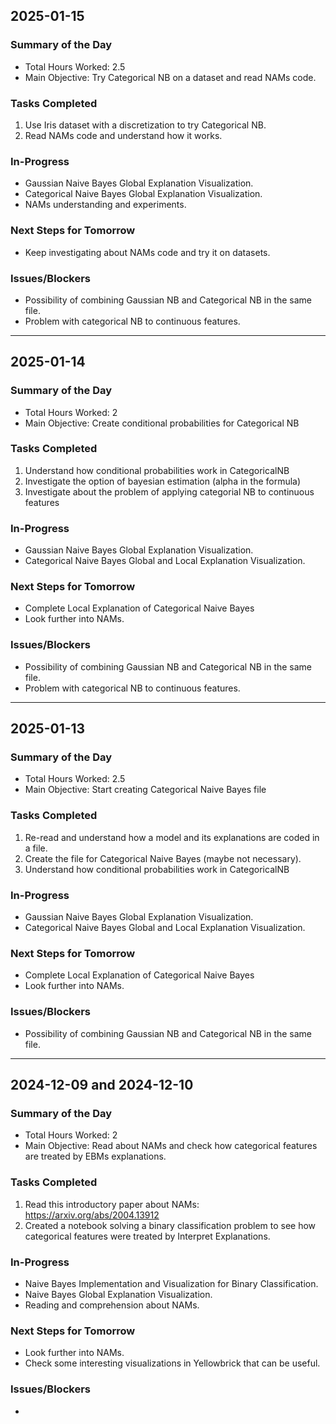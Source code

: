 ## 2025-01-15

### Summary of the Day
- Total Hours Worked: 2.5
- Main Objective: Try Categorical NB on a dataset and read NAMs code.

### Tasks Completed
1. Use Iris dataset with a discretization to try Categorical NB.
2. Read NAMs code and understand how it works.

### In-Progress
- Gaussian Naive Bayes Global Explanation Visualization.
- Categorical Naive Bayes Global Explanation Visualization.
- NAMs understanding and experiments.

### Next Steps for Tomorrow
- Keep investigating about NAMs code and try it on datasets.

### Issues/Blockers
- Possibility of combining Gaussian NB and Categorical NB in the same file.
- Problem with categorical NB to continuous features.

---


## 2025-01-14

### Summary of the Day
- Total Hours Worked: 2
- Main Objective: Create conditional probabilities for Categorical NB

### Tasks Completed
1. Understand how conditional probabilities work in CategoricalNB
2. Investigate the option of bayesian estimation (alpha in the formula)
3. Investigate about the problem of applying categorial NB to continuous features

### In-Progress
- Gaussian Naive Bayes Global Explanation Visualization.
- Categorical Naive Bayes Global and Local Explanation Visualization.

### Next Steps for Tomorrow
- Complete Local Explanation of Categorical Naive Bayes
- Look further into NAMs.

### Issues/Blockers
- Possibility of combining Gaussian NB and Categorical NB in the same file.
- Problem with categorical NB to continuous features.

---


## 2025-01-13

### Summary of the Day
- Total Hours Worked: 2.5
- Main Objective: Start creating Categorical Naive Bayes file

### Tasks Completed
1. Re-read and understand how a model and its explanations are coded in a file.
2. Create the file for Categorical Naive Bayes (maybe not necessary).
3. Understand how conditional probabilities work in CategoricalNB

### In-Progress
- Gaussian Naive Bayes Global Explanation Visualization.
- Categorical Naive Bayes Global and Local Explanation Visualization.

### Next Steps for Tomorrow
- Complete Local Explanation of Categorical Naive Bayes
- Look further into NAMs.

### Issues/Blockers
- Possibility of combining Gaussian NB and Categorical NB in the same file.

---

## 2024-12-09 and 2024-12-10

### Summary of the Day
- Total Hours Worked: 2
- Main Objective: Read about NAMs and check how categorical features are treated by EBMs explanations. 

### Tasks Completed
1. Read this introductory paper about NAMs: https://arxiv.org/abs/2004.13912
2. Created a notebook solving a binary classification problem to see how categorical features were treated by Interpret Explanations.

### In-Progress
- Naive Bayes Implementation and Visualization for Binary Classification.
- Naive Bayes Global Explanation Visualization.
- Reading and comprehension about NAMs.

### Next Steps for Tomorrow
- Look further into NAMs.
- Check some interesting visualizations in Yellowbrick that can be useful. 

### Issues/Blockers
-